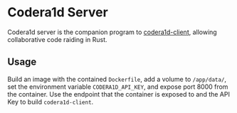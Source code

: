 # Codera1d Server

Codera1d server is the companion program to
[codera1d-client](https://github.com/SamMauldin/codera1d-client), allowing
collaborative code raiding in Rust.

## Usage

Build an image with the contained `Dockerfile`, add a volume to `/app/data/`,
set the environment variable `CODERA1D_API_KEY`, and expose port 8000 from the
container. Use the endpoint that the container is exposed to and the API Key
to build `codera1d-client`.
